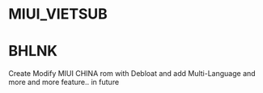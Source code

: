 # MIUI_VIETSUB
# BHLNK
Create Modify MIUI CHINA rom with Debloat and add Multi-Language and more and more feature.. in future  

